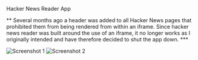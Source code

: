 Hacker News Reader App

** Several months ago a header was added to all Hacker News pages that
prohibited them from being rendered from within an iframe. Since hacker
news reader was built around the use of an iframe, it no longer works as
I originally intended and have therefore decided to shut the app down. ***

![Screenshot
1](https://www.evernote.com/shard/s14/sh/1dda2de0-1d97-4dba-bedd-e64cf050189d/6d9592a3e8d540abd2efb061242c725d/res/7bad6d89-1ca8-4cef-9db4-6031f37e1c53/skitch.png?resizeSmall&width=832)
![Screenshot
2](https://www.evernote.com/shard/s14/sh/311da561-8f45-4ba3-8283-61e242bb5788/05ff6b7369a136d730fbae23aa02f18b/res/7d3ebcdb-94e6-4f90-9119-c17775cd5afc/skitch.png?resizeSmall&width=832)
